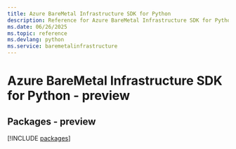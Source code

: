```yaml
---
title: Azure BareMetal Infrastructure SDK for Python
description: Reference for Azure BareMetal Infrastructure SDK for Python
ms.date: 06/26/2025
ms.topic: reference
ms.devlang: python
ms.service: baremetalinfrastructure
---
```

# Azure BareMetal Infrastructure SDK for Python - preview
## Packages - preview
[!INCLUDE [packages](baremetal-infrastructure-index.md)]